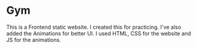 # Gym

This is a Frontend static website.
I created this for practicing.
I've also added the Animations for better UI.
I used HTML, CSS for the website and JS for the animations.
